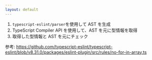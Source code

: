 ```yaml
---
layout: default
---
```


<style scoped>
.slidev-vclick-hidden {
  display: none;
}
</style>

<section-title title="型情報 Lint ルールの仕組み" />

<div class="_bullet my-10">

1. `typescript-eslint/parser`を使用して AST を生成
2. TypeScript Compiler API を使用して、AST を元に型情報を取得
3. 取得した型情報と AST を元にチェック

</div>

参考: https://github.com/typescript-eslint/typescript-eslint/blob/v8.31.0/packages/eslint-plugin/src/rules/no-for-in-array.ts

<!-- 
このようになります。

かなりざっくりですが、`typescript-eslint/parser`を使用して TypeScript コードを parse し、AST を生成すると、その AST の型情報を、TypeScript Compiler API を使用して取得します。  
そして、取得した型情報と AST を元にチェックするといった感じです。

型情報 Lint ルールの概要について触れたところで、実際にルールの開発に移ります。
-->
